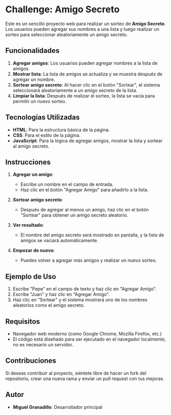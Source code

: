 # Challenge: Amigo Secreto

Este es un sencillo proyecto web para realizar un sorteo de **Amigo Secreto**. Los usuarios pueden agregar sus nombres a una lista y luego realizar un sorteo para seleccionar aleatoriamente un amigo secreto.

## Funcionalidades

1. **Agregar amigos**: Los usuarios pueden agregar nombres a la lista de amigos.
2. **Mostrar lista**: La lista de amigos se actualiza y se muestra después de agregar un nombre.
3. **Sortear amigo secreto**: Al hacer clic en el botón "Sortear", el sistema seleccionará aleatoriamente a un amigo secreto de la lista.
4. **Limpiar la lista**: Después de realizar el sorteo, la lista se vacía para permitir un nuevo sorteo.

## Tecnologías Utilizadas

- **HTML**: Para la estructura básica de la página.
- **CSS**: Para el estilo de la página.
- **JavaScript**: Para la lógica de agregar amigos, mostrar la lista y sortear al amigo secreto.

## Instrucciones

1. **Agregar un amigo**:
   - Escribe un nombre en el campo de entrada.
   - Haz clic en el botón "Agregar Amigo" para añadirlo a la lista.
   
2. **Sortear amigo secreto**:
   - Después de agregar al menos un amigo, haz clic en el botón "Sortear" para obtener un amigo secreto aleatorio.
   
3. **Ver resultado**:
   - El nombre del amigo secreto será mostrado en pantalla, y la lista de amigos se vaciará automáticamente.
   
4. **Empezar de nuevo**:
   - Puedes volver a agregar más amigos y realizar un nuevo sorteo.

## Ejemplo de Uso

1. Escribe "Pepe" en el campo de texto y haz clic en "Agregar Amigo".
2. Escribe "Juan" y haz clic en "Agregar Amigo".
3. Haz clic en "Sortear" y el sistema mostrará uno de los nombres aleatorios como el amigo secreto.

## Requisitos

- Navegador web moderno (como Google Chrome, Mozilla Firefox, etc.)
- El código está diseñado para ser ejecutado en el navegador localmente, no es necesario un servidor.

## Contribuciones

Si deseas contribuir al proyecto, siéntete libre de hacer un fork del repositorio, crear una nueva rama y enviar un pull request con tus mejoras.

## Autor

- **Miguel Granadillo**: Desarrollador principal